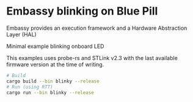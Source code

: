 # Embassy blinking on Blue Pill #

Embassy provides an execution framework and a Hardware Abstraction Layer (HAL)

Minimal example blinking onboard LED

This examples uses probe-rs and STLink v2.3 with the last available  firmware version
at the time of writing.

```bash
# Build
cargo build --bin blinky --release
# Run (using RTT)
cargo run --bin blinky --release
```
